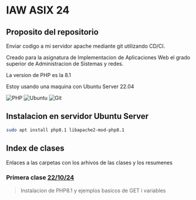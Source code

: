 # IAW ASIX 24

## Proposito del repositorio

Enviar codigo a mi servidor apache mediante git utilizando CD/CI.

Creado para la asignatura de Implementacion de Aplicaciones Web el grado superior de Administracion de Sistemas y redes.

La version de PHP es la 8.1

Estoy usando una maquina con Ubuntu Server 22.04

![PHP](https://img.shields.io/badge/php-%23777BB4.svg?style=for-the-badge&logo=php&logoColor=white)
![Ubuntu](https://img.shields.io/badge/Ubuntu-E95420?style=for-the-badge&logo=ubuntu&logoColor=white)
![Git](https://img.shields.io/badge/git-%23F05033.svg?style=for-the-badge&logo=git&logoColor=white)


## Instalacion en servidor Ubuntu Server

```bash
sudo apt install php8.1 libapache2-mod-php8.1
```

## Index de clases
Enlaces a las carpetas con los arhivos de las clases y los resumenes

### Primera clase [22/10/24](https://github.com/laasso/php/tree/main/221024)
>Instalacion de PHP8.1 y ejemplos basicos de GET i variables
